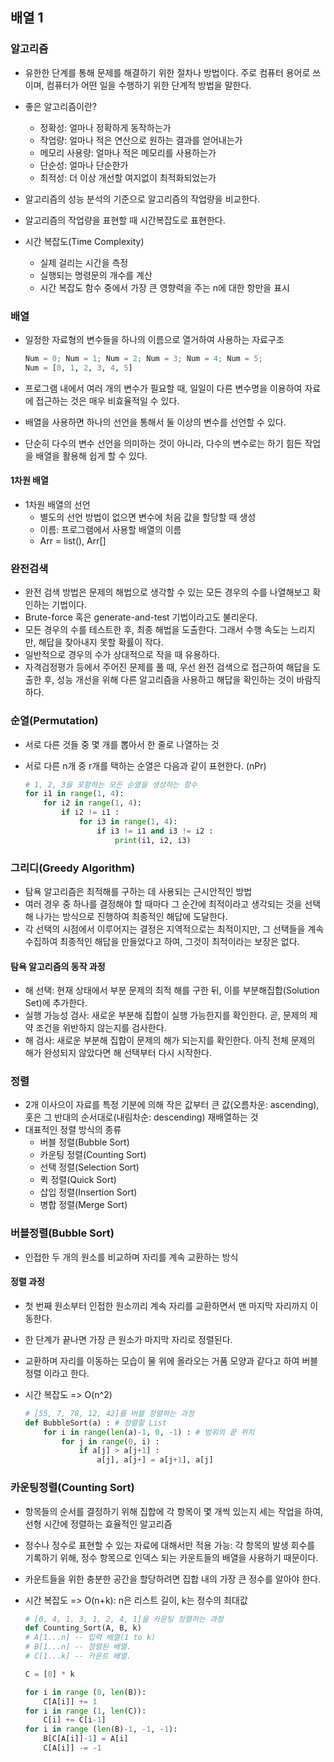 ## 배열 1

### 알고리즘

* 유한한 단계를 통해 문제를 해결하기 위한 절차나 방법이다. 주로 컴퓨터 용어로 쓰이며, 컴퓨터가 어떤 일을 수행하기 위한 단계적 방법을 말한다.

* 좋은 알고리즘이란?
  * 정확성: 얼마나 정확하게 동작하는가
  * 작업량: 얼마나 적은 연산으로 원하는 결과를 얻어내는가
  * 메모리 사용량: 얼마나 적은 메모리를 사용하는가
  * 단순성: 얼마나 단순한가
  * 최적성: 더 이상 개선할 여지없이 최적화되었는가
* 알고리즘의 성능 분석의 기준으로 알고리즘의 작업량을 비교한다.
* 알고리즘의 작업량을 표현할 때 시간복잡도로 표현한다.
* 시간 복잡도(Time Complexity)
  * 실제 걸리는 시간을 측정
  * 실행되는 명령문의 개수를 계산
  * 시간 복잡도 함수 중에서 가장 큰 영향력을 주는 n에 대한 항만을 표시



### 배열

* 일정한 자료형의 변수들을 하나의 이름으로 열거하여 사용하는 자료구조

  ```python
  Num = 0; Num = 1; Num = 2; Num = 3; Num = 4; Num = 5;
  Num = [0, 1, 2, 3, 4, 5]
  ```

* 프로그램 내에서 여러 개의 변수가 필요할 때, 일일이 다른 변수명을 이용하여 자료에 접근하는 것은 매우 비효율적일 수 있다.
* 배열을 사용하면 하나의 선언을 통해서 둘 이상의 변수를 선언할 수 있다.
* 단순히 다수의 변수 선언을 의미하는 것이 아니라, 다수의 변수로는 하기 힘든 작업을 배열을 활용해 쉽게 할 수 있다.

#### 1차원 배열

* 1차원 배열의 선언
  * 별도의 선언 방법이 없으면 변수에 처음 값을 할당할 때 생성
  * 이름: 프로그램에서 사용할 배열의 이름
  * Arr = list(), Arr[]



### 완전검색

* 완전 검색 방법은 문제의 해법으로 생각할 수 있는 모든 경우의 수를 나열해보고 확인하는 기법이다.
* Brute-force 혹은 generate-and-test 기법이라고도 불리운다.
* 모든 경우의 수를 테스트한 후, 최종 해법을 도출한다. 그래서 수행 속도는 느리지만, 해답을 찾아내지 못할 확률이 작다.
* 일반적으로 경우의 수가 상대적으로 작을 때 유용하다.
* 자격검정평가 등에서 주어진 문제를 풀 때, 우선 완전 검색으로 접근하여 해답을 도출한 후, 성능 개선을 위해 다른 알고리즘을 사용하고 해답을 확인하는 것이 바람직하다.



### 순열(Permutation)

* 서로 다른 것들 중 몇 개를 뽑아서 한 줄로 나열하는 것

* 서로 다른 n개 중 r개를 택하는 순열은 다음과 같이 표현한다. (nPr)

  ```python
  # 1, 2, 3을 포함하는 모든 순열을 생성하는 함수
  for i1 in range(1, 4):
      for i2 in range(1, 4):
          if i2 != i1 :
              for i3 in range(1, 4):
                  if i3 != i1 and i3 != i2 :
                      print(i1, i2, i3)
  ```

  

### 그리디(Greedy Algorithm)

* 탐욕 알고리즘은 최적해를 구하는 데 사용되는 근시안적인 방법
* 여러 경우 중 하나를 결정해야 할 때마다 그 순간에 최적이라고 생각되는 것을 선택해 나가는 방식으로 진행하여 최종적인 해답에 도달한다.
* 각 선택의 시점에서 이루어지는 결정은 지역적으로는 최적이지만, 그 선택들을 계속 수집하여 최종적인 해답을 만들었다고 하여, 그것이 최적이라는 보장은 없다.

#### 탐욕 알고리즘의 동작 과정

* 해 선택: 현재 상태에서 부분 문제의 최적 해를 구한 뒤, 이를 부분해집합(Solution Set)에 추가한다.
* 실행 가능성 검사: 새로운 부분해 집합이 실행 가능한지를 확인한다. 곧, 문제의 제약 조건을 위반하지 않는지를 검사한다.
* 해 검사: 새로운 부분해 집합이 문제의 해가 되는지를 확인한다. 아직 전체 문제의 해가 완성되지 않았다면 해 선택부터 다시 시작한다.



### 정렬

* 2개 이사으이 자료를 특정 기분에 의해 작은 값부터 큰 값(오름차운: ascending), 홋은 그 반대의 순서대로(내림차순: descending) 재배열하는 것
* 대표적인 정렬 방식의 종류
  * 버블 정렬(Bubble Sort)
  * 카운팅 정렬(Counting Sort)
  * 선택 정렬(Selection Sort)
  * 퀵 정렬(Quick Sort)
  * 삽입 정렬(Insertion Sort)
  * 병합 정렬(Merge Sort)



### 버블정렬(Bubble Sort)

* 인접한 두 개의 원소를 비교하며 자리를 계속 교환하는 방식

#### 정렬 과정

* 첫 번째 원소부터 인접한 원소끼리 계속 자리를 교환하면서 맨 마지막 자리까지 이동한다.

* 한 단계가 끝나면 가장 큰 원소가 마지막 자리로 정렬된다.

* 교환하며 자리를 이동하는 모습이 물 위에 올라오는 거품 모양과 같다고 하여 버블정렬 이라고 한다.

* 시간 복잡도 => O(n^2)

  ```python
  # [55, 7, 78, 12, 42]를 버블 정렬하는 과정
  def BubbleSort(a) : # 정렬할 List
      for i in range(len(a)-1, 0, -1) : # 범위의 끝 위치
          for j in range(0, i) :
              if a[j] > a[j+1] :
                  a[j], a[j+] = a[j+1], a[j]
  ```

  

### 카운팅정렬(Counting Sort)

* 항목들의 순서를 결정하기 위해 집합에 각 항목이 몇 개씩 있는지 세는 작업을 하여, 선형 시간에 정렬하는 효율적인 알고리즘

* 정수나 정수로 표현할 수 있는 자료에 대해서만 적용 가능: 각 항목의 발생 회수를 기록하기 위해, 정수 항목으로 인덱스 되는 카운트들의 배열을 사용하기 때문이다.

* 카운트들을 위한 충분한 공간을 할당하려면 집합 내의 가장 큰 정수를 알아야 한다.

* 시간 복잡도 => O(n+k): n은 리스트 길이, k는 정수의 최대값

  ```python
  # [0, 4, 1, 3, 1, 2, 4, 1]을 카운팅 정렬하는 과정
  def Counting_Sort(A, B, k)
  # A[1...n] -- 입력 배열(1 to k)
  # B[1...n] -- 정렬된 배열.
  # C[1...k] -- 카운트 배열.
  
  C = [0] * k
  
  for i in range (0, len(B)):
      C[A[i]] += 1
  for i in range (1, len(C)):
      C[i] += C[i-1]
  for i in range (len(B)-1, -1, -1):
      B[C[A[i]]-1] = A[i]
      C[A[i]] -= -1
  ```

  